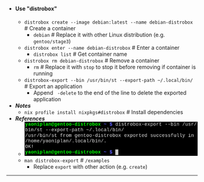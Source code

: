 - #### Use "distrobox"
    - `distrobox create --image debian:latest --name debian-distrobox` # Create a container
        - `debian` # Replace it with other Linux distribution (e.g. `gentoo/stage3`)
    - `distrobox enter --name debian-distrobox` # Enter a container
        - `distrobox list` # Get container name
    - `distrobox rm debian-distrobox` # Remove a container
        - `rm` # Replace it with `stop` to stop it before removing if container is running
    - `distrobox-export --bin /usr/bin/st --export-path ~/.local/bin/` # Export an application
        - Append ` -delete` to the end of the line to delete the exported application
- ***Notes***
    - `nix profile install nixpkgs#distrobox` # Install dependencies
- ***References***
    - ![2024-04-16-230933.png](../assets/2024-04-16-230933.png)
    - `man distrobox-export` # `/examples`
        - Replace `export` with other action (e.g. `create`)
- ---
